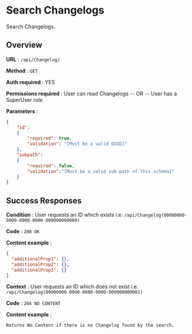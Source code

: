 # Search Changelogs

Search Changelogs.

## Overview

**URL** : `/api/Changelog/`

**Method** : `GET`

**Auth required** : YES

**Permissions required** : User can read Changelogs -- OR -- User has a SuperUser role

**Parameters** :

```json
{
    "id":
    {
        "required": true,
        "validation": "[Must be a valid GUID]"
    },
    "subpath":
    {
        "required": false,
        "validation":"[Must be a valid sub-path of this schema]"
    }
}
```

## Success Responses

**Condition** : User requests an ID which exists i.e. `/api/Changelog(00000000-0000-0000-0000-000000000000)`

**Code** : `200 OK`

**Content example** :

```json
{
  "additionalProp1": {},
  "additionalProp2": {},
  "additionalProp3": {}
}
```

**Context** : User requests an ID which does not exist i.e. `/api/Changelog(00000000-0000-0000-0000-000000000001)`

**Code** : `204 NO CONTENT`

**Content example** :

```
Returns No Content if there is no Changelog found by the search.
```
